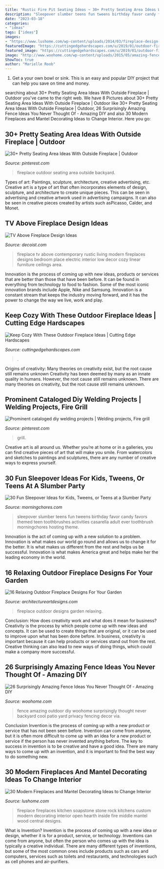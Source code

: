 ```yaml
---
title: "Rustic Fire Pit Seating Ideas ~ 30+ Pretty Seating Area Ideas With Outside Fireplace"
description: "Sleepover slumber teens fun tweens birthday favor candy favors themed teen toothbrushes activities casarella adult ever toothbrush morningchores hosting theme"
date: "2023-03-18"
categories:
- "ideas"
tags: ["ideas"]
images:
- "https://www.lushome.com/wp-content/uploads/2014/03/fireplace-design-ideas-fireplaces-mantels-26.jpg"
featuredImage: "https://cuttingedgehardscapes.com/u/2019/01/outdoor-fireplace-683x1024.jpg"
featured_image: "https://cuttingedgehardscapes.com/u/2019/01/outdoor-fireplace-683x1024.jpg"
image: "http://www.woohome.com/wp-content/uploads/2015/05/amazing-fence-ideas-woohome-23.jpg"
ShowToc: true
author: "Marielle Roob"
---
```



1. Get a your own bowl or sink. This is an easy and popular DIY project that can help you save on time and money.

	

		
searching about 30+ Pretty Seating Area Ideas With Outside Fireplace | Outdoor you've came to the right web. We have 8 Pictures about 30+ Pretty Seating Area Ideas With Outside Fireplace | Outdoor like 30+ Pretty Seating Area Ideas With Outside Fireplace | Outdoor, 26 Surprisingly Amazing Fence Ideas You Never Thought Of - Amazing DIY and also 30 Modern Fireplaces and Mantel Decorating Ideas to Change Interior. Here you go:
		
    
## 30+ Pretty Seating Area Ideas With Outside Fireplace | Outdoor

<img loading=lazy src="https://i.pinimg.com/736x/37/9d/a7/379da70506a068c38527f6cbfcb14d51.jpg" onerror="this.onerror=null;this.src='https://tse3.mm.bing.net/th?id=OIP.qQPqchIqCVPJ3NOlrkvkEAHaJk&amp;pid=15.1';" alt="30+ Pretty Seating Area Ideas With Outside Fireplace | Outdoor">

_Source: pinterest.com_

>fireplace outdoor seating area outside backyard. 

	

Types of art: Paintings, sculpture, architecture, creative advertising, etc.
Creative art is a type of art that often incorporates elements of design, sculpture, and architecture to create unique pieces. This can be seen in advertising and creative artwork used in advertising campaigns. It can also be seen in creative pieces created by artists such asPicasso, Calder, and Monet.

    
## TV Above Fireplace Design Ideas

<img loading=lazy src="http://cdn.decoist.com/wp-content/uploads/2014/05/Contemporary-family-room-makes-best-possible-use-of-space-with-TV-above-the-fireplace.jpg" onerror="this.onerror=null;this.src='https://tse2.mm.bing.net/th?id=OIP.NChIAzG8uzMbRfYpYaFroQHaE3&amp;pid=15.1';" alt="TV Above Fireplace Design Ideas">

_Source: decoist.com_

>fireplace tv above contemporary rustic living modern fireplaces designs bedroom place electric interior low decor cozy linear furniture ceilings area. 

	

Innovation is the process of coming up with new ideas, products or services that are better than those that have been before. It can be found in everything from technology to food to fashion. Some of the most iconic innovation brands include Apple, Nike and Samsung. Innovation is a constant stream that keeps the industry moving forward, and it has the power to change the way we live, work and play.

    
## Keep Cozy With These Outdoor Fireplace Ideas | Cutting Edge Hardscapes

<img loading=lazy src="https://cuttingedgehardscapes.com/u/2019/01/outdoor-fireplace-683x1024.jpg" onerror="this.onerror=null;this.src='https://tse1.mm.bing.net/th?id=OIP.kOO9sKzGpQegkWWXlm8GWAHaLG&amp;pid=15.1';" alt="Keep Cozy With These Outdoor Fireplace Ideas | Cutting Edge Hardscapes">

_Source: cuttingedgehardscapes.com_

>. 

	

Origins of creativity: Many theories on creativity exist, but the root cause still remains unknown
Creativity has been deemed by many as an innate quality in humans. However, the root cause still remains unknown. There are many theories on creativity, but the root cause still remains unknown.

    
## Prominent Cataloged Diy Welding Projects | Welding Projects, Fire Grill

<img loading=lazy src="https://i.pinimg.com/736x/53/c6/92/53c692ac1cb336b5a477ebc9725b8b68.jpg" onerror="this.onerror=null;this.src='https://tse4.mm.bing.net/th?id=OIP.qYWTbEWSiDoCbsle0Nu3DgHaNK&amp;pid=15.1';" alt="Prominent cataloged diy welding projects | Welding projects, Fire grill">

_Source: pinterest.com_

>grill. 

	

Creative art is all around us. Whether you’re at home or in a galleries, you can find creative pieces of art that will make you smile. From watercolors and sketches to paintings and sculptures, there are any number of creative ways to express yourself.

    
## 30 Fun Sleepover Ideas For Kids, Tweens, Or Teens At A Slumber Party

<img loading=lazy src="https://morningchores.com/wp-content/uploads/2018/10/IMG_2782-533x800.jpg" onerror="this.onerror=null;this.src='https://tse3.mm.bing.net/th?id=OIP.WABn5AFsVxIqgwRZVdVHgwHaLH&amp;pid=15.1';" alt="30 Fun Sleepover Ideas for Kids, Tweens, or Teens at a Slumber Party">

_Source: morningchores.com_

>sleepover slumber teens fun tweens birthday favor candy favors themed teen toothbrushes activities casarella adult ever toothbrush morningchores hosting theme. 

	

Innovation is the act of coming up with a new solution to a problem. Innovation is what makes our world go round and allows us to change it for the better. It is what makes us different from the rest and helps us be successful. Innovation is what makes America great and helps make her the leading economy in the world.

    
## 16 Relaxing Outdoor Fireplace Designs For Your Garden

<img loading=lazy src="https://www.architectureartdesigns.com/wp-content/uploads/2014/07/16-Relaxing-Outdoor-Fireplace-Designs-For-Your-Garden-15.jpg" onerror="this.onerror=null;this.src='https://tse1.mm.bing.net/th?id=OIP.4wu4qP8Kdgz3myJ3YyZIXgHaJm&amp;pid=15.1';" alt="16 Relaxing Outdoor Fireplace Designs For Your Garden">

_Source: architectureartdesigns.com_

>fireplace outdoor designs garden relaxing. 

	

Conclusion: How does creativity work and what does it mean for business?
Creativity is the process by which people come up with new ideas and concepts. It can be used to create things that are original, or it can be used to improve upon what has been done before. In business, creativity is important because it can help products or services stand out from the rest. Creative thinking can also lead to new ways of doing things, which could make a company more successful.

    
## 26 Surprisingly Amazing Fence Ideas You Never Thought Of - Amazing DIY

<img loading=lazy src="http://www.woohome.com/wp-content/uploads/2015/05/amazing-fence-ideas-woohome-23.jpg" onerror="this.onerror=null;this.src='https://tse4.mm.bing.net/th?id=OIP.FHD6vDIpz-YwcsyFKznGwAHaJ4&amp;pid=15.1';" alt="26 Surprisingly Amazing Fence Ideas You Never Thought Of - Amazing DIY">

_Source: woohome.com_

>fence amazing outdoor diy woohome surprisingly thought never backyard cool patio yard privacy fencing decor via. 

	

Conclusion
Invention is the process of coming up with a new product or service that has not been seen before. Invention can come from anyone, but it is often more difficult to come up with an idea for a new product or service if the person has never invented anything before. The key to success in invention is to be creative and have a good idea. There are many ways to come up with an invention, and it is important to find the best way to do something new.

    
## 30 Modern Fireplaces And Mantel Decorating Ideas To Change Interior

<img loading=lazy src="https://www.lushome.com/wp-content/uploads/2014/03/fireplace-design-ideas-fireplaces-mantels-26.jpg" onerror="this.onerror=null;this.src='https://tse1.mm.bing.net/th?id=OIP.HRYZeTh12IngIcNBOGFm8gHaKI&amp;pid=15.1';" alt="30 Modern Fireplaces and Mantel Decorating Ideas to Change Interior">

_Source: lushome.com_

>fireplace fireplaces kitchen soapstone stone rock kitchens custom modern decorating interior open hearth inside fire middle mantel wood central designs. 

	

What is Invention?
Invention is the process of coming up with a new idea or design, whether it is for a product, service, or technology. Inventions can come from anyone, but often the person who comes up with the idea is typically a creative individual. There are many different types of inventions, but some of the most common ones include products such as cars and computers, services such as toilets and restaurants, and technologies such as cell phones and air-purifiers.

